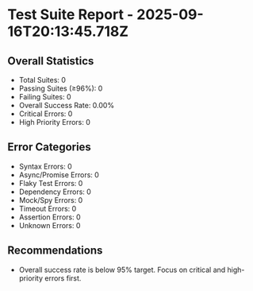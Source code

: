 # Test Suite Report - 2025-09-16T20:13:45.718Z

## Overall Statistics
- Total Suites: 0
- Passing Suites (≥96%): 0
- Failing Suites: 0
- Overall Success Rate: 0.00%
- Critical Errors: 0
- High Priority Errors: 0

## Error Categories
- Syntax Errors: 0
- Async/Promise Errors: 0
- Flaky Test Errors: 0
- Dependency Errors: 0
- Mock/Spy Errors: 0
- Timeout Errors: 0
- Assertion Errors: 0
- Unknown Errors: 0

## Recommendations
- Overall success rate is below 95% target. Focus on critical and high-priority errors first.